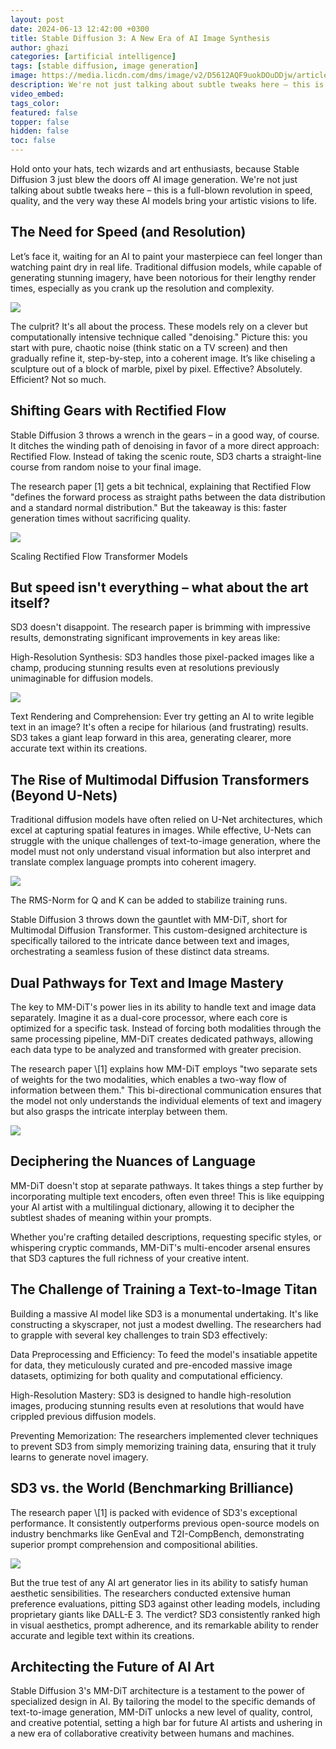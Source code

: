 ```yaml
---
layout: post
date: 2024-06-13 12:42:00 +0300
title: Stable Diffusion 3: A New Era of AI Image Synthesis
author: ghazi
categories: [artificial intelligence]
tags: [stable diffusion, image generation]
image: https://media.licdn.com/dms/image/v2/D5612AQF9uokDOuDDjw/article-cover_image-shrink_720_1280/article-cover_image-shrink_720_1280/0/1718269950503?e=1747872000&v=beta&t=El7uwH-nPX7JqZpfDkIft9v3z15hmSEwqtHaFBoqrXo
description: We're not just talking about subtle tweaks here – this is a full-blown revolution in speed, quality, and the very way these AI models bring your artistic visions to life.
video_embed: 
tags_color: 
featured: false
topper: false
hidden: false
toc: false
---
```



Hold onto your hats, tech wizards and art enthusiasts, because Stable Diffusion 3 just blew the doors off AI image generation. We're not just talking about subtle tweaks here – this is a full-blown revolution in speed, quality, and the very way these AI models bring your artistic visions to life.

## The Need for Speed (and Resolution)

Let’s face it, waiting for an AI to paint your masterpiece can feel longer than watching paint dry in real life. Traditional diffusion models, while capable of generating stunning imagery, have been notorious for their lengthy render times, especially as you crank up the resolution and complexity.

![](https://media.licdn.com/dms/image/v2/D5612AQHl2lfPz2EGYA/article-inline_image-shrink_1000_1488/article-inline_image-shrink_1000_1488/0/1718269882602?e=1747872000&v=beta&t=w3FK1nqDa4CVIN2KhtBHGQKbp9PhnyP3o1ua3Exs_AU)

The culprit? It's all about the process. These models rely on a clever but computationally intensive technique called "denoising." Picture this: you start with pure, chaotic noise (think static on a TV screen) and then gradually refine it, step-by-step, into a coherent image. It’s like chiseling a sculpture out of a block of marble, pixel by pixel. Effective? Absolutely. Efficient? Not so much.

## Shifting Gears with Rectified Flow

Stable Diffusion 3 throws a wrench in the gears – in a good way, of course. It ditches the winding path of denoising in favor of a more direct approach: Rectified Flow. Instead of taking the scenic route, SD3 charts a straight-line course from random noise to your final image.

The research paper \[1\] gets a bit technical, explaining that Rectified Flow "defines the forward process as straight paths between the data distribution and a standard normal distribution." But the takeaway is this: faster generation times without sacrificing quality.

![](https://media.licdn.com/dms/image/v2/D5612AQGTvT_LCXO2gg/article-inline_image-shrink_1000_1488/article-inline_image-shrink_1000_1488/0/1718269832722?e=1747872000&v=beta&t=4zCFnt-UbKS51DEZfUYIeZGmAJ7_2GpiCRUIPl1onik)

Scaling Rectified Flow Transformer Models

## But speed isn't everything – what about the art itself?

SD3 doesn't disappoint. The research paper is brimming with impressive results, demonstrating significant improvements in key areas like:

High-Resolution Synthesis: SD3 handles those pixel-packed images like a champ, producing stunning results even at resolutions previously unimaginable for diffusion models.

![](https://media.licdn.com/dms/image/v2/D5612AQFaFXl7Nh1N0w/article-inline_image-shrink_1000_1488/article-inline_image-shrink_1000_1488/0/1718270084199?e=1747872000&v=beta&t=1PPBfs6amUvIlUe9C9q2ET2Hjny66AEODFsrJ3AVLNE)

Text Rendering and Comprehension: Ever try getting an AI to write legible text in an image? It's often a recipe for hilarious (and frustrating) results. SD3 takes a giant leap forward in this area, generating clearer, more accurate text within its creations.

## The Rise of Multimodal Diffusion Transformers (Beyond U-Nets)

Traditional diffusion models have often relied on U-Net architectures, which excel at capturing spatial features in images. While effective, U-Nets can struggle with the unique challenges of text-to-image generation, where the model must not only understand visual information but also interpret and translate complex language prompts into coherent imagery.

![](https://media.licdn.com/dms/image/v2/D5612AQHP9EJCipX_sg/article-inline_image-shrink_1000_1488/article-inline_image-shrink_1000_1488/0/1718275947709?e=1747872000&v=beta&t=lI3I25-4QJR0NItcOp5J3vnZXEYtcupyopBzr3haos8)

The RMS-Norm for Q and K can be added to stabilize training runs.

Stable Diffusion 3 throws down the gauntlet with MM-DiT, short for Multimodal Diffusion Transformer. This custom-designed architecture is specifically tailored to the intricate dance between text and images, orchestrating a seamless fusion of these distinct data streams.

## Dual Pathways for Text and Image Mastery

The key to MM-DiT's power lies in its ability to handle text and image data separately. Imagine it as a dual-core processor, where each core is optimized for a specific task. Instead of forcing both modalities through the same processing pipeline, MM-DiT creates dedicated pathways, allowing each data type to be analyzed and transformed with greater precision.

The research paper \\\[1\] explains how MM-DiT employs "two separate sets of weights for the two modalities, which enables a two-way flow of information between them." This bi-directional communication ensures that the model not only understands the individual elements of text and imagery but also grasps the intricate interplay between them.

![](https://media.licdn.com/dms/image/v2/D5612AQFqvdWYj1xGrQ/article-inline_image-shrink_1000_1488/article-inline_image-shrink_1000_1488/0/1718276290329?e=1747872000&v=beta&t=2imhY1KsYB5ljc2zNvpvfw2I2gdRBoY2ADDar0QnFVQ)

## Deciphering the Nuances of Language

MM-DiT doesn't stop at separate pathways. It takes things a step further by incorporating multiple text encoders, often even three! This is like equipping your AI artist with a multilingual dictionary, allowing it to decipher the subtlest shades of meaning within your prompts.

Whether you're crafting detailed descriptions, requesting specific styles, or whispering cryptic commands, MM-DiT's multi-encoder arsenal ensures that SD3 captures the full richness of your creative intent.

## The Challenge of Training a Text-to-Image Titan

Building a massive AI model like SD3 is a monumental undertaking. It's like constructing a skyscraper, not just a modest dwelling. The researchers had to grapple with several key challenges to train SD3 effectively:

Data Preprocessing and Efficiency: To feed the model's insatiable appetite for data, they meticulously curated and pre-encoded massive image datasets, optimizing for both quality and computational efficiency.

High-Resolution Mastery: SD3 is designed to handle high-resolution images, producing stunning results even at resolutions that would have crippled previous diffusion models.

Preventing Memorization: The researchers implemented clever techniques to prevent SD3 from simply memorizing training data, ensuring that it truly learns to generate novel imagery.

## SD3 vs. the World (Benchmarking Brilliance)

The research paper \\\[1\] is packed with evidence of SD3's exceptional performance. It consistently outperforms previous open-source models on industry benchmarks like GenEval and T2I-CompBench, demonstrating superior prompt comprehension and compositional abilities.

![](https://media.licdn.com/dms/image/v2/D5612AQFQug5p2u5ipQ/article-inline_image-shrink_1500_2232/article-inline_image-shrink_1500_2232/0/1718276591541?e=1747872000&v=beta&t=sPh54pZYcBwyuue0sKaIrKpAs5xbzxoA2eTSPP8Hocc)

But the true test of any AI art generator lies in its ability to satisfy human aesthetic sensibilities. The researchers conducted extensive human preference evaluations, pitting SD3 against other leading models, including proprietary giants like DALL-E 3. The verdict? SD3 consistently ranked high in visual aesthetics, prompt adherence, and its remarkable ability to render accurate and legible text within its creations.

## Architecting the Future of AI Art

Stable Diffusion 3's MM-DiT architecture is a testament to the power of specialized design in AI. By tailoring the model to the specific demands of text-to-image generation, MM-DiT unlocks a new level of quality, control, and creative potential, setting a high bar for future AI artists and ushering in a new era of collaborative creativity between humans and machines.